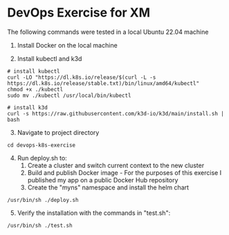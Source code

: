 # DevOps Exercise for XM
The following commands were tested in a local Ubuntu 22.04 machine

1. Install Docker on the local machine

2. Install kubectl and k3d
```commandline
# install kubectl
curl -LO "https://dl.k8s.io/release/$(curl -L -s https://dl.k8s.io/release/stable.txt)/bin/linux/amd64/kubectl"
chmod +x ./kubectl
sudo mv ./kubectl /usr/local/bin/kubectl

# install k3d
curl -s https://raw.githubusercontent.com/k3d-io/k3d/main/install.sh | bash
```

3. Navigate to project directory 
```commandline
cd devops-k8s-exercise
```

4. Run deploy.sh to: 
   1. Create a cluster and switch current context to the new cluster
   2. Build and publish Docker image - For the purposes of this exercise I published my app on a public Docker Hub repository
   3. Create the "myns" namespace and install the helm chart
```commandline
/usr/bin/sh ./deploy.sh
```


5. Verify the installation with the commands in "test.sh": 
```commandline
/usr/bin/sh ./test.sh
```


